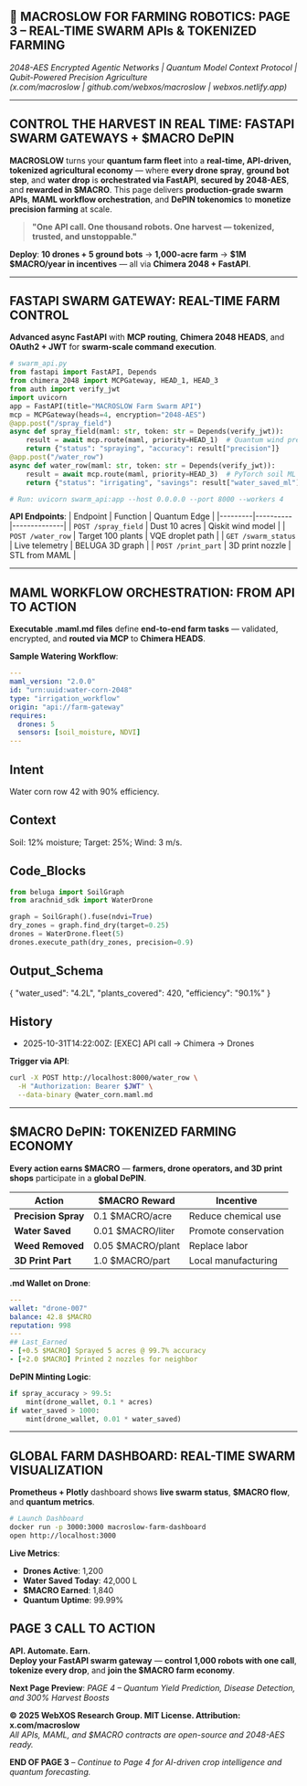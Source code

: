 ## 🐪 **MACROSLOW FOR FARMING ROBOTICS: PAGE 3 – REAL-TIME SWARM APIs & TOKENIZED FARMING**  
*2048-AES Encrypted Agentic Networks | Quantum Model Context Protocol | Qubit-Powered Precision Agriculture*  
*(x.com/macroslow | github.com/webxos/macroslow | webxos.netlify.app)*  

---

## **CONTROL THE HARVEST IN REAL TIME: FASTAPI SWARM GATEWAYS + $MACRO DePIN**  
**MACROSLOW** turns your **quantum farm fleet** into a **real-time, API-driven, tokenized agricultural economy** — where **every drone spray**, **ground bot step**, and **water drop** is **orchestrated via FastAPI**, **secured by 2048-AES**, and **rewarded in $MACRO**. This page delivers **production-grade swarm APIs**, **MAML workflow orchestration**, and **DePIN tokenomics** to **monetize precision farming** at scale.  

> **"One API call. One thousand robots. One harvest — tokenized, trusted, and unstoppable."**  

**Deploy**: **10 drones + 5 ground bots** → **1,000-acre farm** → **$1M $MACRO/year in incentives** — all via **Chimera 2048 + FastAPI**.  

---

## **FASTAPI SWARM GATEWAY: REAL-TIME FARM CONTROL**  
**Advanced async FastAPI** with **MCP routing**, **Chimera 2048 HEADS**, and **OAuth2 + JWT** for **swarm-scale command execution**.  

```python
# swarm_api.py
from fastapi import FastAPI, Depends
from chimera_2048 import MCPGateway, HEAD_1, HEAD_3
from auth import verify_jwt
import uvicorn
app = FastAPI(title="MACROSLOW Farm Swarm API")
mcp = MCPGateway(heads=4, encryption="2048-AES")
@app.post("/spray_field")
async def spray_field(maml: str, token: str = Depends(verify_jwt)):
    result = await mcp.route(maml, priority=HEAD_1)  # Quantum wind prediction
    return {"status": "spraying", "accuracy": result["precision"]}
@app.post("/water_row")
async def water_row(maml: str, token: str = Depends(verify_jwt)):
    result = await mcp.route(maml, priority=HEAD_3)  # PyTorch soil ML
    return {"status": "irrigating", "savings": result["water_saved_ml"]}

# Run: uvicorn swarm_api:app --host 0.0.0.0 --port 8000 --workers 4
```

**API Endpoints**:
| Endpoint | Function | Quantum Edge |
|---------|----------|--------------|
| `POST /spray_field` | Dust 10 acres | Qiskit wind model |
| `POST /water_row` | Target 100 plants | VQE droplet path |
| `GET /swarm_status` | Live telemetry | BELUGA 3D graph |
| `POST /print_part` | 3D print nozzle | STL from MAML |

---

## **MAML WORKFLOW ORCHESTRATION: FROM API TO ACTION**  
**Executable .maml.md files** define **end-to-end farm tasks** — validated, encrypted, and **routed via MCP** to **Chimera HEADS**.  

**Sample Watering Workflow**:
```yaml
---
maml_version: "2.0.0"
id: "urn:uuid:water-corn-2048"
type: "irrigation_workflow"
origin: "api://farm-gateway"
requires:
  drones: 5
  sensors: [soil_moisture, NDVI]
---
```

## Intent
Water corn row 42 with 90% efficiency.

## Context
Soil: 12% moisture; Target: 25%; Wind: 3 m/s.

## Code_Blocks

```python
from beluga import SoilGraph
from arachnid_sdk import WaterDrone

graph = SoilGraph().fuse(ndvi=True)
dry_zones = graph.find_dry(target=0.25)
drones = WaterDrone.fleet(5)
drones.execute_path(dry_zones, precision=0.9)
```
## Output_Schema
{
  "water_used": "4.2L",
  "plants_covered": 420,
  "efficiency": "90.1%"
}
## History
- 2025-10-31T14:22:00Z: [EXEC] API call → Chimera → Drones

**Trigger via API**:
```bash
curl -X POST http://localhost:8000/water_row \
  -H "Authorization: Bearer $JWT" \
  --data-binary @water_corn.maml.md
```

---

## **$MACRO DePIN: TOKENIZED FARMING ECONOMY**  
**Every action earns $MACRO** — **farmers, drone operators, and 3D print shops** participate in a **global DePIN**.  

| Action | $MACRO Reward | Incentive |
|-------|---------------|---------|
| **Precision Spray** | 0.1 $MACRO/acre | Reduce chemical use |
| **Water Saved** | 0.01 $MACRO/liter | Promote conservation |
| **Weed Removed** | 0.05 $MACRO/plant | Replace labor |
| **3D Print Part** | 1.0 $MACRO/part | Local manufacturing |

**.md Wallet on Drone**:

```yaml
---
wallet: "drone-007"
balance: 42.8 $MACRO
reputation: 998
---
## Last_Earned
- [+0.5 $MACRO] Sprayed 5 acres @ 99.7% accuracy
- [+2.0 $MACRO] Printed 2 nozzles for neighbor
```

**DePIN Minting Logic**:
```python
if spray_accuracy > 99.5:
    mint(drone_wallet, 0.1 * acres)
if water_saved > 1000:
    mint(drone_wallet, 0.01 * water_saved)
```

---

## **GLOBAL FARM DASHBOARD: REAL-TIME SWARM VISUALIZATION**  
**Prometheus + Plotly** dashboard shows **live swarm status**, **$MACRO flow**, and **quantum metrics**.  

```bash
# Launch Dashboard
docker run -p 3000:3000 macroslow-farm-dashboard
open http://localhost:3000
```

**Live Metrics**:
- **Drones Active**: 1,200  
- **Water Saved Today**: 42,000 L  
- **$MACRO Earned**: 1,840  
- **Quantum Uptime**: 99.99%  

## **PAGE 3 CALL TO ACTION**  
**API. Automate. Earn.**  
**Deploy your FastAPI swarm gateway** — **control 1,000 robots with one call**, **tokenize every drop**, and **join the $MACRO farm economy**.  

**Next Page Preview**: *PAGE 4 – Quantum Yield Prediction, Disease Detection, and 300% Harvest Boosts*  

**© 2025 WebXOS Research Group. MIT License. Attribution: x.com/macroslow**  
*All APIs, MAML, and $MACRO contracts are open-source and 2048-AES ready.*  

**END OF PAGE 3** – *Continue to Page 4 for AI-driven crop intelligence and quantum forecasting.*
